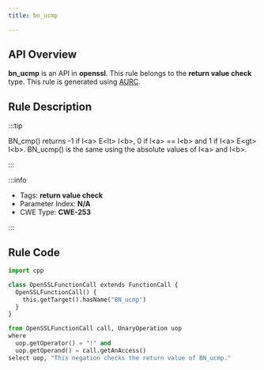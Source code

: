 ```yaml
---
title: bn_ucmp

---
```



## API Overview
**bn_ucmp** is an API in **openssl**. This rule belongs to the **return value check** type. This rule is generated using [AURC](../../tools/AURC).
## Rule Description

:::tip

BN_cmp() returns -1 if I\<a\> E\<lt\> I\<b\>, 0 if I\<a\> == I\<b\> and 1 if I\<a\> E\<gt\> I\<b\>. BN_ucmp() is the same using the absolute values of I\<a\> and I\<b\>.

:::

:::info

- Tags: **return value check**
- Parameter Index: **N/A**
- CWE Type: **CWE-253**

:::

## Rule Code
```python
import cpp

class OpenSSLFunctionCall extends FunctionCall {
  OpenSSLFunctionCall() {
    this.getTarget().hasName("BN_ucmp")
  }
}

from OpenSSLFunctionCall call, UnaryOperation uop
where
  uop.getOperator() = "!" and
  uop.getOperand() = call.getAnAccess()
select uop, "This negation checks the return value of BN_ucmp."
```